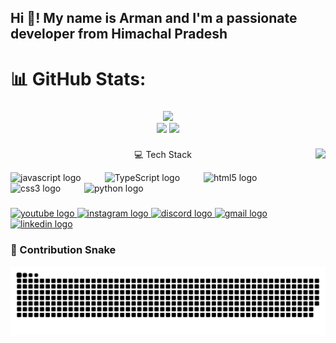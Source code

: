 <h2 align="left">Hi 👋! My name is Arman and I'm a passionate developer from Himachal Pradesh</h2>


# 📊 GitHub Stats:
###
<div align="center"><img src ="https://nirzak-streak-stats.vercel.app/?user=kaihere14&theme=radical&hide_border=false"/><br/></div>
<div align="center">
  <img src="https://github-readme-stats.vercel.app/api?username=kaihere14&theme=radical&hide_border=false&include_all_commits=false&count_private=false" width = "380" />
  <img src="https://github-readme-stats.vercel.app/api/top-langs/?username=kaihere14&theme=radical&hide_border=false&include_all_commits=false&count_private=false&layout=compact" 
</div>

###

<img align="right" height="150" src="https://media3.giphy.com/media/v1.Y2lkPTc5MGI3NjExNXM2MjJoazRzaXBpZG1oZWtud3V3dTQ0OWIycjA1N3Bib3Z1ZHNjbSZlcD12MV9pbnRlcm5hbF9naWZfYnlfaWQmY3Q9Zw/jdFm2bcWlj4EUVCpc0/giphy.gif" />

###
💻 Tech Stack

<div align="left">
  <img src="https://cdn.jsdelivr.net/gh/devicons/devicon/icons/javascript/javascript-original.svg" height="50" alt="javascript logo" />
  <img width="30" />
  <img src="https://cdn.jsdelivr.net/gh/devicons/devicon/icons/typescript/typescript-original.svg" height="50" alt="TypeScript logo" />
  <img width="30" />
  <img src="https://cdn.jsdelivr.net/gh/devicons/devicon/icons/html5/html5-original.svg" height="50" alt="html5 logo" />
  <img width="30" />
  <img src="https://cdn.jsdelivr.net/gh/devicons/devicon/icons/css3/css3-original.svg" height="50" alt="css3 logo" />
  <img width="30" />
  <img src="https://cdn.jsdelivr.net/gh/devicons/devicon/icons/java/java-original.svg" height="50" alt="python logo" />
  <img width="30" />

###

<div align="left">
  <a href="https://www.youtube.com/@Arman-ik2dc" target="_blank">
    <img src="https://img.shields.io/static/v1?message=Youtube&logo=youtube&label=&color=FF0000&logoColor=white&labelColor=&style=for-the-badge" height="35" alt="youtube logo" />
  </a>
  <a href="https://www.instagram.com/arman._.pvt14?igsh=bndmaTUxampoMWY0&utm_source=qr" target="_blank">
    <img src="https://img.shields.io/static/v1?message=Instagram&logo=instagram&label=&color=E4405F&logoColor=white&labelColor=&style=for-the-badge" height="35" alt="instagram logo" />
  </a>
  <a href="https://discordapp.com/users/1212050219538325516" target="_blank">
    <img src="https://img.shields.io/static/v1?message=Discord&logo=discord&label=&color=7289DA&logoColor=white&labelColor=&style=for-the-badge" height="35" alt="discord logo" />
  </a>
  <a href="mailto:armanthakur200814@gmail.com" target="_blank">
    <img src="https://img.shields.io/static/v1?message=Gmail&logo=gmail&label=&color=D14836&logoColor=white&labelColor=&style=for-the-badge" height="35" alt="gmail logo" />
  </a>
  <a href="https://www.linkedin.com/in/kai-here-b32749355/" target="_blank">
    <img src="https://img.shields.io/static/v1?message=LinkedIn&logo=linkedin&label=&color=0077B5&logoColor=white&labelColor=&style=for-the-badge" height="35" alt="linkedin logo" />
  </a>
</div>

###

### 🐍 Contribution Snake

![snake gif](https://github.com/kaihere14/kaihere14/blob/output/github-snake-dark.svg)
